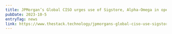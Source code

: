 ```yaml
---
title: JPMorgan’s Global CISO urges use of Sigstore, Alpha-Omega in open source security drive
pubDate: 2023-10-5
entryTag: news
link: https://www.thestack.technology/jpmorgans-global-ciso-use-sigstore-alpha-omega/
---
```

